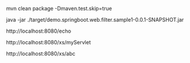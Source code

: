 mvn clean package -Dmaven.test.skip=true

java -jar ./target/demo.springboot.web.filter.sample1-0.0.1-SNAPSHOT.jar

http://localhost:8080/echo

http://localhost:8080/xs/myServlet

http://localhost:8080/xs/abc